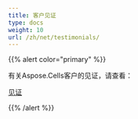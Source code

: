 ```yaml
---
title: 客户见证
type: docs
weight: 10
url: /zh/net/testimonials/
---
```


{{% alert color="primary" %}}

有关Aspose.Cells客户的见证，请查看：

[见证](https://downloads.aspose.com/corporate/case-studies/aspose.cells/)

{{% /alert %}}
